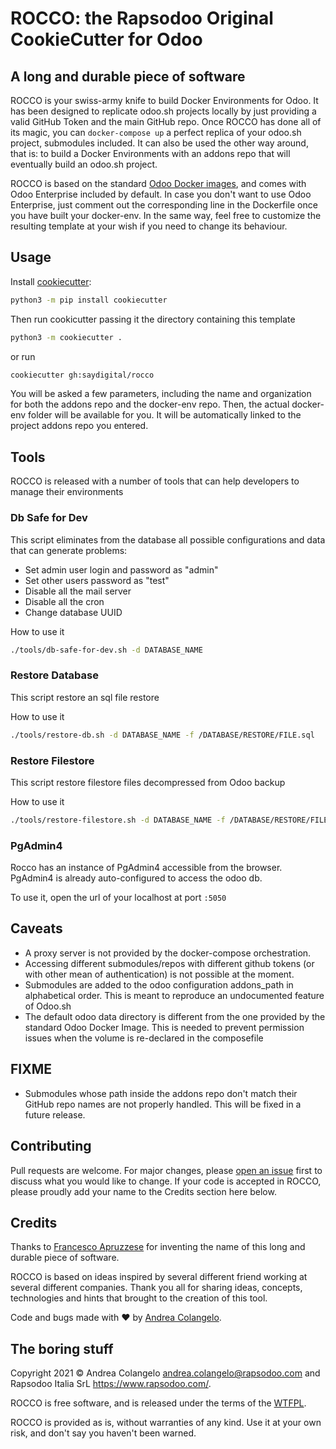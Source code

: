 # ROCCO: the Rapsodoo Original CookieCutter for Odoo
## A long and durable piece of software

ROCCO is your swiss-army knife to build Docker Environments for Odoo. It has been designed to replicate odoo.sh projects locally by just providing a valid GitHub Token and the main GitHub repo. Once ROCCO has done all of its magic, you can `docker-compose up` a perfect replica of your odoo.sh project, submodules included. It can also be used the other way around, that is: to build a Docker Environments with an addons repo that will eventually build an odoo.sh project.

ROCCO is based on the standard [Odoo Docker images](https://hub.docker.com/_/odoo), and comes with Odoo Enterprise included by default. In case you don't want to use Odoo Enterprise, just comment out the corresponding line in the Dockerfile once you have built your docker-env. In the same way, feel free to customize the resulting template at your wish if you need to change its behaviour.

## Usage

Install [cookiecutter](http://cookiecutter.readthedocs.io/):
```bash
python3 -m pip install cookiecutter
```

Then run cookicutter passing it the directory containing this template
```bash
python3 -m cookiecutter .
```
or run
```bash
cookiecutter gh:saydigital/rocco
```

You will be asked a few parameters, including the name and organization for both the addons repo and the docker-env repo. Then, the actual docker-env folder will be available for you. It will be automatically linked to the project addons repo you entered.

## Tools

ROCCO is released with a number of tools that can help developers to manage their environments

### Db Safe for Dev

This script eliminates from the database all possible configurations and data that can generate problems:
 - Set admin user login and password as "admin"
 - Set other users password as "test"
 - Disable all the mail server
 - Disable all the cron
 - Change database UUID

How to use it

```bash
./tools/db-safe-for-dev.sh -d DATABASE_NAME
```

### Restore Database

This script restore an sql file restore

How to use it

```bash
./tools/restore-db.sh -d DATABASE_NAME -f /DATABASE/RESTORE/FILE.sql
```

### Restore Filestore

This script restore filestore files decompressed from Odoo backup

How to use it

```bash
./tools/restore-filestore.sh -d DATABASE_NAME -f /DATABASE/RESTORE/FILESTORE/PATH -r DOCKER_RUNNING_NAME
```

### PgAdmin4

Rocco has an instance of PgAdmin4 accessible from the browser.
PgAdmin4 is already auto-configured to access the odoo db.

To use it, open the url of your localhost at port `:5050`

## Caveats
- A proxy server is not provided by the docker-compose orchestration.
- Accessing different submodules/repos with different github tokens (or with other mean of authentication) is not possible at the moment.
- Submodules are added to the odoo configuration addons_path in alphabetical order. This is meant to reproduce an undocumented feature of Odoo.sh
- The default odoo data directory is different from the one provided by the standard Odoo Docker Image. This is needed to prevent permission issues when the volume is re-declared in the composefile

## FIXME
- Submodules whose path inside the addons repo don't match their GitHub repo names are not properly handled. This will be fixed in a future release.

## Contributing
Pull requests are welcome. For major changes, please [open an issue](https://github.com/saydigital/rocco/issues) first to discuss what you would like to change. If your code is accepted in ROCCO, please proudly add your name to the Credits section here below.

## Credits
Thanks to [Francesco Apruzzese](https://github.com/opencode) for inventing the name of this long and durable piece of software.

ROCCO is based on ideas inspired by several different friend working at several different companies. Thank you all for sharing ideas, concepts, technologies and hints that brought to the creation of this tool.

Code and bugs made with ❤️ by [Andrea Colangelo](https://andreacolangelo.dev/).

## The boring stuff
Copyright 2021 © Andrea Colangelo <andrea.colangelo@rapsodoo.com> and Rapsodoo Italia SrL <https://www.rapsodoo.com/>.

ROCCO is free software, and is released under the terms of the [WTFPL](http://www.wtfpl.net/txt/copying/).

ROCCO is provided as is, without warranties of any kind. Use it at your own risk, and don't say you haven't been warned.
